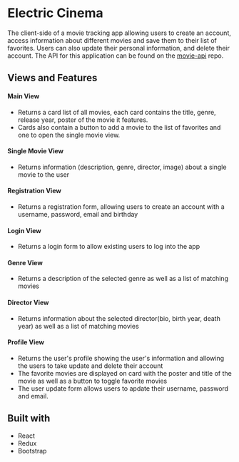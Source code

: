 # Electric Cinema
The client-side of a movie tracking app allowing users to create an account, access information about different movies and save them to their list of favorites. Users can also update their personal information, and delete their account.
The API for this application can be found on the [movie-api](https://github.com/FranciscoDiego64/movies_app) repo.

## Views and Features
#### Main View
* Returns a card list of all movies, each card contains the title, genre, release year, poster of the movie it features.
* Cards also contain a button to add a movie to the list of favorites and one to open the single movie view.
#### Single Movie View
* Returns information (description, genre, director, image) about a single movie to the user
#### Registration View
* Returns a registration form, allowing users to create an account with a username, password, email and birthday
#### Login View
* Returns a login form to allow existing users to log into the app
#### Genre View
* Returns a description of the selected genre as well as a list of matching movies
#### Director View
* Returns information about the selected director(bio, birth year, death year) as well as a list of matching movies
#### Profile View
* Returns the user's profile showing the user's information and allowing the users to take update and delete their account
* The favorite movies are displayed on card with the poster and title of the movie as well as a button to toggle favorite movies
* The user update form allows users to apdate their username, password and email.

## Built with
* React
* Redux
* Bootstrap
